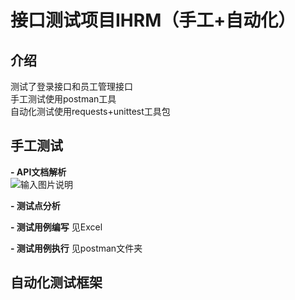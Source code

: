 # 接口测试项目IHRM（手工+自动化）

## 介绍
测试了登录接口和员工管理接口<br>
手工测试使用postman工具<br>
自动化测试使用requests+unittest工具包
##  **手工测试** 
 **- API文档解析** <br>
![输入图片说明](https://images.gitee.com/uploads/images/2021/0925/144500_363a1ef7_9560547.png "API文档解析.png")


 **- 测试点分析** 


 **- 测试用例编写** 
见Excel

 **- 测试用例执行** 
见postman文件夹

##  **自动化测试框架** 

